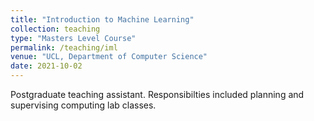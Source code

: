 ```yaml
---
title: "Introduction to Machine Learning"
collection: teaching
type: "Masters Level Course"
permalink: /teaching/iml
venue: "UCL, Department of Computer Science"
date: 2021-10-02
---
```


Postgraduate teaching assistant. Responsibilties included planning and supervising computing lab classes.
